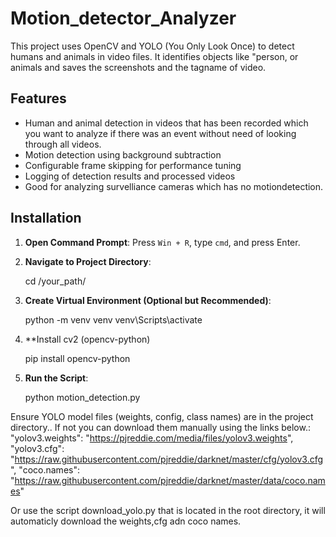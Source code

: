# Motion_detector_Analyzer
This project uses OpenCV and YOLO (You Only Look Once) to detect humans and animals in video files. It identifies objects like "person, or animals and saves the screenshots and the tagname of video.

## Features

- Human and animal detection in videos that has been recorded which you want to analyze if there was an event without need of looking through all videos.
- Motion detection using background subtraction
- Configurable frame skipping for performance tuning 
- Logging of detection results and processed videos
- Good for analyzing survelliance cameras which has no motiondetection.

## Installation

1. **Open Command Prompt**: Press `Win + R`, type `cmd`, and press Enter.
2. **Navigate to Project Directory**: 

    cd /your_path/
   
3. **Create Virtual Environment (Optional but Recommended)**:
   
    python -m venv venv
    venv\Scripts\activate
  
4. **Install cv2 (opencv-python)

    pip install opencv-python
   
6. **Run the Script**:
    
    python motion_detection.py
   
Ensure YOLO model files (weights, config, class names) are in the project directory.. If not you can download them manually using the links below.:
"yolov3.weights": "https://pjreddie.com/media/files/yolov3.weights",
"yolov3.cfg": "https://raw.githubusercontent.com/pjreddie/darknet/master/cfg/yolov3.cfg",
"coco.names": "https://raw.githubusercontent.com/pjreddie/darknet/master/data/coco.names"

Or use the script download_yolo.py that is located in the root directory, it will automaticly download the weights,cfg adn coco names.
